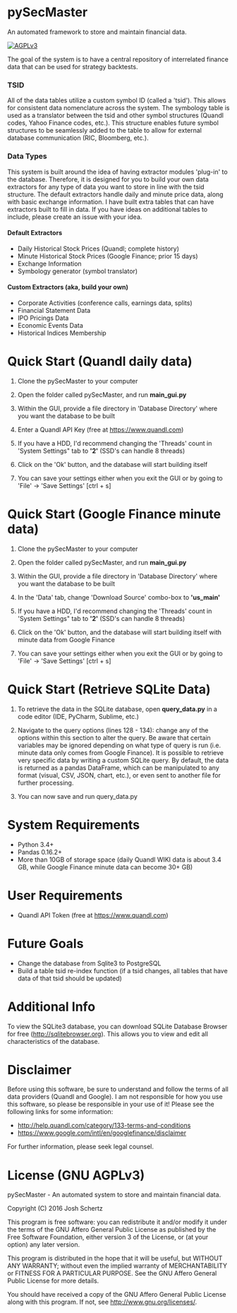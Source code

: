 # pySecMaster
An automated framework to store and maintain financial data.

[![AGPLv3](https://img.shields.io/badge/License-AGPLv3-blue.svg)](http://opensource.org/licenses/AGPL-3.0)

The goal of the system is to have a central repository of interrelated finance data that can be used for strategy backtests.

### TSID
All of the data tables utilize a custom symbol ID (called a 'tsid'). This allows for consistent data nomenclature across the system. The symbology table is used as a translator between the tsid and other symbol structures (Quandl codes, Yahoo Finance codes, etc.). This structure enables future symbol structures to be seamlessly added to the table to allow for external database communication (RIC, Bloomberg, etc.).

### Data Types
This system is built around the idea of having extractor modules 'plug-in' to the database. Therefore, it is designed for you to build your own data extractors for any type of data you want to store in line with the tsid structure. The default extractors handle daily and minute price data, along with basic exchange information. I have built extra tables that can have extractors built to fill in data. If you have ideas on additional tables to include, please create an issue with your idea.

#### Default Extractors
- Daily Historical Stock Prices (Quandl; complete history)
- Minute Historical Stock Prices (Google Finance; prior 15 days)
- Exchange Information
- Symbology generator (symbol translator)

#### Custom Extractors (aka, build your own)
- Corporate Activities (conference calls, earnings data, splits)
- Financial Statement Data
- IPO Pricings Data
- Economic Events Data
- Historical Indices Membership


# Quick Start (Quandl daily data)
  1. Clone the pySecMaster to your computer

  2. Open the folder called pySecMaster, and run <b>main_gui.py</b>

  3. Within the GUI, provide a file directory in 'Database Directory' where you want the database to be built

  4. Enter a Quandl API Key (free at <https://www.quandl.com>)

  5. If you have a HDD, I'd recommend changing the 'Threads' count in 'System Settings" tab to <b>'2'</b> (SSD's can handle 8 threads)

  6. Click on the 'Ok' button, and the database will start building itself
  
  7. You can save your settings either when you exit the GUI or by going to 'File' -> 'Save Settings' [ctrl + s]

# Quick Start (Google Finance minute data)
  1. Clone the pySecMaster to your computer

  2. Open the folder called pySecMaster, and run <b>main_gui.py</b>

  3. Within the GUI, provide a file directory in 'Database Directory' where you want the database to be built

  4. In the 'Data' tab, change 'Download Source' combo-box to <b>'us_main'</b>
  
  5. If you have a HDD, I'd recommend changing the 'Threads' count in 'System Settings" tab to <b>'2'</b> (SSD's can handle 8 threads)

  6. Click on the 'Ok' button, and the database will start building itself with minute data from Google Finance
  
  7. You can save your settings either when you exit the GUI or by going to 'File' -> 'Save Settings' [ctrl + s]

# Quick Start (Retrieve SQLite Data)
  1. To retrieve the data in the SQLite database, open <b>query_data.py</b> in a code editor (IDE, PyCharm, Sublime, etc.)

  2. Navigate to the query options (lines 128 - 134): change any of the options within this section to alter the query. Be aware that certain variables may be ignored depending on what type of query is run (i.e. minute data only comes from Google Finance). It is possible to retrieve very specific data by writing a custom SQLite query. By default, the data is returned as a pandas DataFrame, which can be manipulated to any format (visual, CSV, JSON, chart, etc.), or even sent to another file for further processing.

  3. You can now save and run query_data.py

# System Requirements
  - Python 3.4+
  - Pandas 0.16.2+
  - More than 10GB of storage space (daily Quandl WIKI data is about 3.4 GB, while Google Finance minute data can become 30+ GB)

# User Requirements
  - Quandl API Token (free at <https://www.quandl.com>)

# Future Goals
  - Change the database from Sqlite3 to PostgreSQL
  - Build a table tsid re-index function (if a tsid changes, all tables that have data of that tsid should be updated)

# Additional Info
To view the SQLite3 database, you can download SQLite Database Browser for free (<http://sqlitebrowser.org>). This allows you to view and edit all characteristics of the database.

# Disclaimer
Before using this software, be sure to understand and follow the terms of all data providers (Quandl and Google). I am not responsible for how you use this software, so please be responsible in your use of it! Please see the following links for some information:
  - <http://help.quandl.com/category/133-terms-and-conditions>
  - <https://www.google.com/intl/en/googlefinance/disclaimer>

For further information, please seek legal counsel.

# License (GNU AGPLv3)
pySecMaster - An automated system to store and maintain financial data.

Copyright (C) 2016 Josh Schertz

This program is free software: you can redistribute it and/or modify
it under the terms of the GNU Affero General Public License as
published by the Free Software Foundation, either version 3 of the
License, or (at your option) any later version.

This program is distributed in the hope that it will be useful,
but WITHOUT ANY WARRANTY; without even the implied warranty of
MERCHANTABILITY or FITNESS FOR A PARTICULAR PURPOSE.  See the
GNU Affero General Public License for more details.

You should have received a copy of the GNU Affero General Public License
along with this program.  If not, see <http://www.gnu.org/licenses/>.
